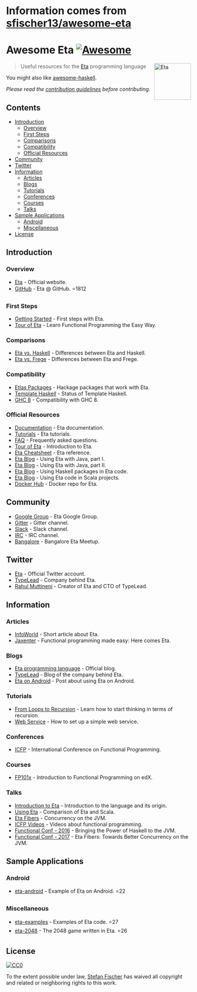 # Information comes from [sfischer13/awesome-eta](https://github.com/sfischer13/awesome-eta)
# Awesome Eta [![Awesome](https://cdn.rawgit.com/sindresorhus/awesome/d7305f38d29fed78fa85652e3a63e154dd8e8829/media/badge.svg)](https://github.com/sindresorhus/awesome)

[<img src="https://github.com/typelead/eta/blob/master/eta_logo.png" align="right" width="100" alt="Eta">](https://github.com/typelead/eta)

> Useful resources for the [Eta](https://eta-lang.org/) programming language

You might also like [awesome-haskell](https://github.com/krispo/awesome-haskell).

*Please read the [contribution guidelines](contributing.md) before contributing.*

## Contents

<!-- START doctoc generated TOC please keep comment here to allow auto update -->
<!-- DON'T EDIT THIS SECTION, INSTEAD RE-RUN doctoc TO UPDATE -->


- [Introduction](#introduction)
  - [Overview](#overview)
  - [First Steps](#first-steps)
  - [Comparisons](#comparisons)
  - [Compatibility](#compatibility)
  - [Official Resources](#official-resources)
- [Community](#community)
- [Twitter](#twitter)
- [Information](#information)
  - [Articles](#articles)
  - [Blogs](#blogs)
  - [Tutorials](#tutorials)
  - [Conferences](#conferences)
  - [Courses](#courses)
  - [Talks](#talks)
- [Sample Applications](#sample-applications)
  - [Android](#android)
  - [Miscellaneous](#miscellaneous)
- [License](#license)

<!-- END doctoc generated TOC please keep comment here to allow auto update -->

## Introduction

### Overview

- [Eta](https://eta-lang.org/) - Official website.
- [GitHub](https://github.com/typelead/eta) - Eta @ GitHub. :star:1812

### First Steps

- [Getting Started](https://eta-lang.org/docs/eta-concepts/getting-started/what-is-eta) - First steps with Eta.
- [Tour of Eta](https://tour.eta-lang.org) - Learn Functional Programming the Easy Way.

### Comparisons

- [Eta vs. Haskell](https://eta-lang.org/docs/faq#eta-not-haskell) - Differences between Eta and Haskell.
- [Eta vs. Frege](https://eta-lang.org/docs/faq#eta-vs-frege) - Differences between Eta and Frege.

### Compatibility

- [Etlas Packages](https://github.com/typelead/eta-hackage#supported-packages) - Hackage packages that work with Eta.
- [Template Haskell](https://eta-lang.org/docs/faq#eta-repl-support) - Status of Template Haskell.
- [GHC 8](https://eta-lang.org/docs/faq#is-eta-compatible-ghc8) - Compatibility with GHC 8.

### Official Resources

- [Documentation](https://eta-lang.org/docs/) - Eta documentation.
- [Tutorials](https://eta-lang.org/docs/eta-tutorials) - Eta tutorials.
- [FAQ](https://eta-lang.org/docs/faq) - Frequently asked questions.
- [Tour of Eta](https://tour.eta-lang.org/) - Introduction to Eta.
- [Eta Cheatsheet](https://eta-lang.org/docs/cheatsheet) - Eta reference.
- [Eta Blog](https://blog.eta-lang.org/https-medium-com-jyothsnasrinivas-the-best-of-both-the-worlds-eta-and-java-part-1-336d181de89d) - Using Eta with Java, part I.
- [Eta Blog](https://blog.eta-lang.org/the-best-of-both-the-worlds-eta-and-java-part-2-d7cf27acdef7) - Using Eta with Java, part II.
- [Eta Blog](https://blog.eta-lang.org/eta-in-practice-working-with-haskell-packages-5dfa3dc0c98a) - Using Haskell packages in Eta code.
- [Eta Blog](https://blog.eta-lang.org/integrating-eta-into-your-scala-projects-a8d494a2c5b0) - Using Eta code in Scala projects.
- [Docker Hub](https://hub.docker.com/r/typelead/eta/) - Docker repo for Eta.

## Community

- [Google Group](https://groups.google.com/forum/#!forum/eta-discuss) - Eta Google Group.
- [Gitter](https://gitter.im/typelead/eta) - Gitter channel.
- [Slack](https://slack.eta-lang.org/) - Slack channel.
- [IRC](https://kiwiirc.com/client/irc.freenode.net/#eta-lang) - IRC channel.
- [Bangalore](https://www.meetup.com/Bangalore-Eta-Meetup/) - Bangalore Eta Meetup.

## Twitter
- [Eta](https://twitter.com/eta_lang) - Official Twitter account.
- [TypeLead](https://twitter.com/typelead) - Company behind Eta.
- [Rahul Muttineni](https://twitter.com/rahulmutt) - Creator of Eta and CTO of TypeLead.

## Information

### Articles

- [InfoWorld](https://www.infoworld.com/article/3157373/java/new-jvm-language-stands-apart-from-scala-clojure.html) - Short article about Eta.
- [Jaxenter](https://jaxenter.com/eta-pirates-of-the-jvm-133518.html) - Functional programming made easy: Here comes Eta.


### Blogs

- [Eta programming language](https://blog.eta-lang.org/) - Official blog.
- [TypeLead](https://blog.typelead.com/) - Blog of the company behind Eta.
- [Eta on Android](https://brianmckenna.org/blog/eta_android) - Post about using Eta on Android.

### Tutorials

- [From Loops to Recursion](https://eta-lang.org/docs/eta-tutorials/from-loops-to-recursion/loops) - Learn how to start thinking in terms of recursion.
- [Web Service](https://eta-lang.org/docs/eta-tutorials/web-services/overview) - How to set up a simple web service.

### Conferences

- [ICFP](http://www.icfpconference.org/) - International Conference on Functional Programming.


### Courses

- [FP101x](https://www.edx.org/course/introduction-functional-programming-delftx-fp101x-0) - Introduction to Functional Programming on edX.

### Talks

- [Introduction to Eta](https://brianmckenna.org/files/presentations/lambdajam-2017-eta.pdf) - Introduction to the language and its origin.
- [Using Eta](https://speakerdeck.com/filippovitale/using-eta-for-what-you-dont-like-writing-in-scala) - Comparison of Eta and Scala.
- [Eta Fibers](https://rahulmutt.github.io/slides/fuconf17-eta-fibers/slides.html#1) - Concurrency on the JVM.
- [ICFP Videos](https://www.youtube.com/channel/UCwRL68qZFfub1Ep1EScfmBw) - Videos about functional programming.
- [Functional Conf - 2016](https://www.youtube.com/watch?v=CscBSNF6qnE) - Bringing the Power of Haskell to the JVM.
- [Functional Conf - 2017](https://www.youtube.com/watch?v=ZuJg2cfmSmw) - Eta Fibers: Towards Better Concurrency on the JVM.

## Sample Applications

### Android

- [eta-android](https://github.com/puffnfresh/eta-android) - Example of Eta on Android. :star:22

### Miscellaneous

- [eta-examples](https://github.com/typelead/eta-examples) - Examples of Eta code. :star:27
- [eta-2048](https://github.com/rahulmutt/eta-2048) - The 2048 game written in Eta. :star:26

## License

[![CC0](http://mirrors.creativecommons.org/presskit/buttons/88x31/svg/cc-zero.svg)](https://creativecommons.org/publicdomain/zero/1.0/)

To the extent possible under law, [Stefan Fischer](https://github.com/sfischer13) has waived all copyright and related or neighboring rights to this work.

